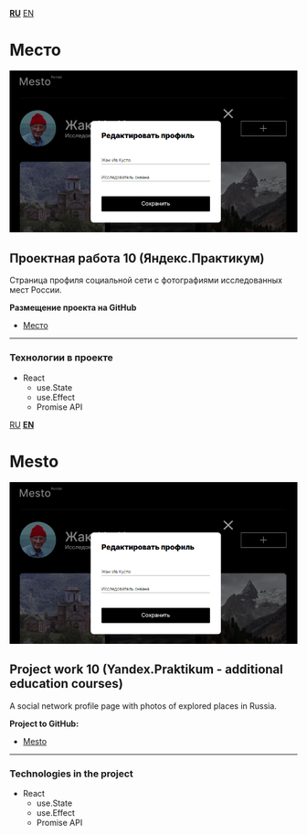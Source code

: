 **[RU](#Место)** [EN](#Mesto)

# Место

<div align="center">
<img src="https://github.com/AlexandrIdVy/mesto/blob/main/src/images/demo.png">
</div>

## Проектная работа 10 (Яндекс.Практикум)

Страница профиля социальной сети с фотографиями исследованных мест России.

**Размещение проекта на GitHub**

* [Место](https://alexandridvy.github.io/mesto-react/)

---
### Технологии в проекте

* React
  * use.State
  * use.Effect
  * Promise API


[RU](#Место) **[EN](#Mesto)**

# Mesto

<div align="center">
<img src="https://github.com/AlexandrIdVy/mesto/blob/main/src/images/demo.png">
</div>

## Project work 10 (Yandex.Praktikum - additional education courses)

A social network profile page with photos of explored places in Russia.

**Project to GitHub:**

* [Mesto](https://alexandridvy.github.io/mesto-react/)

---
### Technologies in the project

* React
  * use.State
  * use.Effect
  * Promise API
